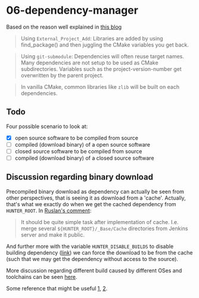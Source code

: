 # 06-dependency-manager

Based on the reason well explained in [this blog](https://geokon-gh.github.io/hunterintro.html)

> Using `External_Project_Add`: Libraries are added by using find_package() and then juggling the CMake variables you get back. 

> Using `git-submodule`: Dependencies will often reuse target names. Many dependencies are not setup to be used as CMake subdirectories. Variables such as the project-version-number get overwritten by the parent project.

> In vanilla CMake, common libraries like `zlib` will be built on each dependencies.

## Todo
Four possible scenario to look at:
- [x] open source software to be compiled from source
- [ ] compiled (download binary) of a open source software
- [ ] closed source software to be compiled from source
- [ ] compiled (download binary) of a closed source software

## Discussion regarding binary download

Precompiled binary download as dependency can actually be seen from other perspectives, that is seeing it as download from a 'cache'.
Actually, that's what we exactly do when we get the cached dependency from `HUNTER_ROOT`.
In [Ruslan's comment](https://github.com/ruslo/hunter/issues/75#issue-69407135):
> It should be quite simple task after implementation of cache. I.e. merge several `${HUNTER_ROOT}/_Base/Cache` directories from Jenkins server and make it public. 

And further more with the variable `HUNTER_DISABLE_BUILDS` to disable building dependency ([link](https://github.com/ruslo/hunter/issues/75#issuecomment-197248511)) we can force the download to be from the cache (such that we may get the dependency without access to the source).

More discussion regarding different build caused by different OSes and toolchains can be seen [here](https://github.com/ruslo/hunter/issues/296).

Some reference that might be useful [1](https://docs.hunter.sh/en/latest/user-guides/hunter-user.html?highlight=hunter_disable_builds#uploading-binaries), [2](https://docs.hunter.sh/en/latest/user-guides/hunter-user/nexus-cache-server.html).
